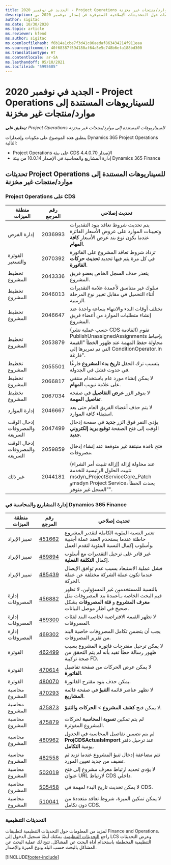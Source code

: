 ```yaml
---
title: الجديد في نوفمبر 2020 - Project Operations للسيناريوهات المستندة إلى موارد/منتجات غير مخزنة‬
description: يوفر هذا الموضوع معلومات حول التحديثات الإصلاحية المتوفرة في إصدار نوفمبر 2020 من Project Operations للسيناريوهات المستندة إلى موارد/منتجات غير مخزنة.‬
author: sigitac
ms.date: 10/30/2020
ms.topic: article
ms.reviewer: kfend
ms.author: sigitac
ms.openlocfilehash: f6b14a1cbe7f3d41c86aedaf863434214f911eaa
ms.sourcegitcommit: 40f68387f594180af64a5e5c748b6efa188bd300
ms.translationtype: HT
ms.contentlocale: ar-SA
ms.lasthandoff: 05/10/2021
ms.locfileid: "5995605"
---
```

# <a name="whats-new-november-2020---project-operations-for-resourcenon-stocked-based-scenarios"></a>الجديد في نوفمبر 2020 - Project Operations للسيناريوهات المستندة إلى موارد/منتجات غير مخزنة‬

_**ينطبق على:** Project Operations للسيناريوهات المستندة إلى موارد/منتجات غير مخزنة‬_

ينطبق هذه الموضوع على مكونات وإصدارات Dynamics 365 Project Operations التالية:

- Project Operations على بيئة CDS الإصدار 4.4.0.70
- إدارة المشاريع والمحاسبة في الإصدار 10.0.14 من بيئة Dynamics 365 Finance

## <a name="updates-to-project-operations-for-resource-non-stocked-based-scenarios"></a>تحديثات Project Operations للسيناريوهات المستندة إلى موارد/منتجات غير مخزنة

### <a name="project-operations-on-cds"></a>Project Operations على CDS

| منطقة الميزات                 | رقم المرجع | تحديث إصلاحي                                                                                                                                                                    |
|------------------------------|------------------|-----------------------------------------------------------------------------------------------------------------------------------------------------------------------------------|
|   إدارة الفرص       | 2036993          | يتم تحديث شروط تعاقد بنود التقديرات وتعيينات الموارد على عروض الأسعار الفائزة عندما يكون نوع بند عرض الأسعار **كافة المهام**.                                                 |
| الفوترة والتسعير          | 2070392          | تزداد شروط تعاقد المشروع على الفاتورة في كل مرة يتم فيها تحديد **تحديث حركات الفاتورة**.                                                                         |
| تخطيط المشروع             | 2043336          | يتعذر حذف السجل الخاص بعضو فريق المشروع.                                                                                                                                  |
| تخطيط المشروع             | 2046013          | سلوك غير متناسق لأعمدة علامة التقديرات أثناء التحميل في مقابل تغيير نوع المرحلة الزمنية.                                                                                   |
| تخطيط المشروع             | 2046647          | تختلف أوقات البدء والانتهاء بساعة واحدة عند إنشاء متطلبات الموارد من أعضاء فريق المشروع.                                                                      |
| تخطيط المشروع             | 2053879          | (حسب عملية نشر CDS القادمة) تقوم PublishUnassignedAssignments بإحباط محاولة حفظ المهمة عند ظهور الخطأ "القيمة التي تم تمريرها إلى ConditionOperator.In فارغة".                       |
| تخطيط المشروع             | 2055501          | يتسبب ترك الحقل **تاريخ بدء المشروع** فارغًا في حدوث فشل في الجدولة.                                                                                                      |
| تخطيط المشروع             | 2066817          | لا يمكن إنشاء مورد عام باستخدام منتقي على علامة تبويب **المهام**.                                                                                                   |
| تخطيط المشروع             | 2067034          | لا يتوفر الزر **عرض التفاصيل** في صفحة **تفاصيل المهمة**.                                                                                                       |
| إدارة الموارد          | 2046667          | لا يتم حذف أعضاء الفريق العام حتى بعد استيفاء كافة الموارد.                                                                                                    |
| إدخال الوقت والمصروفات السريعة | 2047499          | يؤدي النقر فوق الزر **جديد** في صفحة إدخال الوقت إلى فتح الصفحة **توقيع بريد إلكتروني جديد**.                                                                                               |
| إدخال الوقت والمصروفات السريعة | 2059859          | فتح نافذة منبثقة غير متوقعة عند إنشاء إدخال مصروفات.                                                                                                                         |
| غير ذلك                        | 2044181          | (إزالة تثبيت أمر الشراء) عند محاولة إزالة تثبيت الحلول الرئيسية للخدمة msdyn_ProjectServiceCore_Patch وmsdyn Project Service، يحدث الخطأ "السجل غير متوفر".  |

### <a name="project-management-and-accounting-in-dynamics-365-finance"></a>إدارة المشاريع والمحاسبة في Dynamics 365 Finance

| منطقة الميزات        | رقم المرجع | تحديث إصلاحي                                                                                                                                                            |
|---------------------|------------------|---------------------------------------------------------------------------------------------------------------------------------------------------------------------------|
| تمييز الإيراد | [451662](https://fix.lcs.dynamics.com/Issue/Details/?bugId=451662)           | تعتبر النسبة المئوية الكاملة لتقدير المشروع خاطئة عندما يستخدم العقد عملة أجنبية وأسلوب إكمال النسبة المئوية لتقدم العمل.                     |
| تمييز الإيراد | [469894](https://fix.lcs.dynamics.com/Issue/Details/?bugId=469894)           | غير قادر على ترحيل التقديرات مع أسلوب إكمال **التكلفة الفعلية**.                                                                                                    |
| تمييز الإيراد | [485439](https://fix.lcs.dynamics.com/Issue/Details/?bugId=485439)           | فشل عملية الاستبعاد بسبب عدم توافق الإيصال عندما تكون عملة الشركة مختلفة عن عملة الحركة.                                              |
| إدارة المصروفات  | [456882](https://fix.lcs.dynamics.com/Issue/Details/?bugId=456822)           | بالنسبة للمستخدمين غير المسؤولين، لا تظهر قيم البحث الخاصة بـأعمدة بند المصروفات مثل **معرف المشروع** و **فئة المصروفات** بشكل صحيح في اطار موصل البيانات. |
| إدارة المصروفات  | [469300](https://fix.lcs.dynamics.com/Issue/Details/?bugId=469300)           | لا تظهر القيمة الافتراضية لخاصيه البند لفئات المصروفات.                                                                                                         |
| إدارة المصروفات  | [469302](https://fix.lcs.dynamics.com/Issue/Details/?bugId=469302)           | يجب أن يتضمن تكامل المصروفات خاصية البند من تقرير المصروفات.                                                                                             |
| الفوترة           | [462499](https://fix.lcs.dynamics.com/Issue/Details/?bugId=462499)           | لا يمكن ترحيل مقترحات فاتورة المشروع بسبب ظهور رسالة خطأ تفيد بأنه لم يتم التحقق من صحة تركيبة FD.                                                    |
| الفوترة           | [470614](https://fix.lcs.dynamics.com/Issue/Details/?bugId=470614)           | لا يمكن عرض الحركات من صفحة تفاصيل **الفاتورة**.                                                                                                              |
| الفوترة           | [480070](https://fix.lcs.dynamics.com/Issue/Details/?bugId=480070)           | يمكن حذف بنود مقترح الفاتورة.                                                                                                                                  |
| محاسبة المشروع  | [470293](https://fix.lcs.dynamics.com/Issue/Details/?bugId=470293)           | لا تظهر عناصر قائمة **التنبؤ** في صفحة قائمة **المشاريع**.                                                                                                   |
| محاسبة المشروع  | [475873](https://fix.lcs.dynamics.com/Issue/Details/?bugId=475873)           | لا يمكن فتح **كشف المشروع**   > **الحركات والتنبؤ**.                                                                                                       |
| محاسبة المشروع  | [475879](https://fix.lcs.dynamics.com/Issue/Details/?bugId=475879)           | لم يتم تمكين **تسوية المحاسبة** لحركات المشروع المفوترة.                                                                                                  |
| محاسبة المشروع  | [480962](https://fix.lcs.dynamics.com/Issue/Details/?bugId=480962)           | لم يتم تضمين تفاصيل المحاسبة في الجدول **ProjCDSActualsImport** عند ترحيل دفتر يومية **التكامل**.                                                  |
| محاسبة المشروع  | [482558](https://fix.lcs.dynamics.com/Issue/Details/?bugId=482558)           | تتم مضاعفة إدخال تنبؤ المشروع عندما تزيد ثم تضيف من جديد تعيين المورد.                                                                            |
| محاسبة المشروع  | [502019](https://fix.lcs.dynamics.com/Issue/Details/?bugId=502019)           | لا يؤدي تحديد ارتباط معرف مشروع إلى فتح عنوان URL لارتباط CDS داخلي.                                                                                                         |
| محاسبة المشروع  | [505458](https://fix.lcs.dynamics.com/Issue/Details/?bugId=505458)           | لا يمكن تحديث تاريخ البدء لمهمة في CDS.                                                                                                                           |
| محاسبة المشروع  | [510041](https://fix.lcs.dynamics.com/Issue/Details/?bugId=510041)           | لا يمكن تمكين الميزة، شروط تعاقد متعددة من دون تكامل CDS.                                                                                   |

### <a name="regulatory-updates"></a>التحديثات التنظيمية
لمزيد من المعلومات حول التحديثات التنظيمية لتطبيقات Finance and Operations، راجع [التحديثات التنظيمية](/dynamics365/finance/localizations/regulatory-updates). يمكنك أيضًا تسجيل الدخول إلى LCS وعرض التحديثات التنظيمية المخططة باستخدام أداة البحث عن المشاكل. تتيح لك عملية البحث عن المشاكل بالبحث حسب البلد ونوع الميزة والإصدار.


[!INCLUDE[footer-include](../includes/footer-banner.md)]